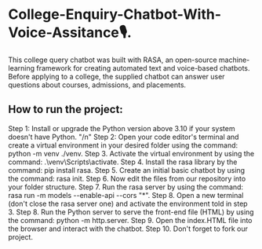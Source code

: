 # College-Enquiry-Chatbot-With-Voice-Assitance🎙.
This college query chatbot was built with RASA, an open-source machine-learning framework for creating automated text and voice-based chatbots. Before applying to a college, the supplied chatbot can answer user questions about courses, admissions, and placements.

## How to run the project:

Step 1: Install or upgrade the Python version above 3.10 if your system doesn't have Python. "/n"
Step 2: Open your code editor's terminal and create a virtual environment in your desired folder using the command: python -m venv ./venv.
Step 3. Activate the virtual environment by using the command: .\venv\Scripts\activate.
Step 4. Install the rasa library by the command: pip install rasa.
Step 5. Create an initial basic chatbot by using the command: rasa init.
Step 6. Now edit the files from our repository into your folder structure.
Step 7. Run the rasa server by using the command: rasa run -m models --enable-api --cors "*".
Step 8. Open a new terminal (don't close the rasa server one) and activate the environment told in step 3.
Step 8. Run the Python server to serve the front-end file (HTML) by using the command: python -m http.server.
Step 9. Open the index.HTML file into the browser and interact with the chatbot.
Step 10. Don't forget to fork our project.





